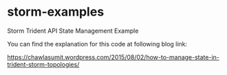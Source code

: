 # storm-examples
Storm Trident API State Management Example

You can find the explanation for this code at following blog link:

https://chawlasumit.wordpress.com/2015/08/02/how-to-manage-state-in-trident-storm-topologies/
